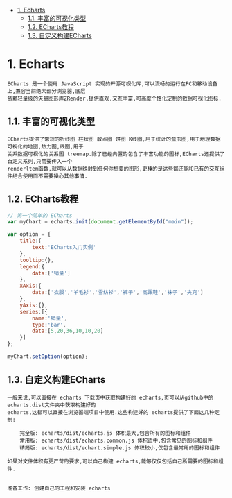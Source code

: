<!-- TOC -->

- [1. Echarts](#1-echarts)
    - [1.1. 丰富的可视化类型](#11-丰富的可视化类型)
    - [1.2. ECharts教程](#12-echarts教程)
    - [1.3. 自定义构建ECharts](#13-自定义构建echarts)

<!-- /TOC -->

# 1. Echarts

    ECharts 是一个使用 JavaScript 实现的开源可视化库,可以流畅的运行在PC和移动设备上,兼容当前绝大部分浏览器,底层
    依赖轻量级的矢量图形库ZRender,提供直观,交互丰富,可高度个性化定制的数据可视化图标.
    
## 1.1. 丰富的可视化类型

    ECharts提供了常规的折线图 柱状图 散点图 饼图 K线图,用于统计的盒形图,用于地理数据可视化的地图,热力图,线图,用于
    关系数据可视化的关系图 treemap.除了已经内置的包含了丰富功能的图标,ECharts还提供了自定义系列,只需要传入一个
    renderltem函数,就可以从数据映射到任何你想要的图形,更棒的是这些都还能和已有的交互组件结合使用而不需要操心其他事情.

## 1.2. ECharts教程

```js
// 第一个简单的 ECharts
var myChart = echarts.init(document.getElementById("main"));

var option = {
    title:{
        text:'ECharts入门实例'
    },
    tooltip:{},
    legend:{
        data:['销量']
    },
    xAxis:{
        data:['衣服','羊毛衫','雪纺衫','裤子','高跟鞋','袜子','夹克']
    },
    yAxis:{},
    series:[{
        name:'销量',
        type:'bar',
        data:[5,20,36,10,10,20]
    }]
};

myChart.setOption(option);
```

## 1.3. 自定义构建ECharts

    一般来说,可以直接在 echarts 下载页中获取构建好的 echarts,页可以从github中的echarts.dist文件夹中获取构建好的
    echarts,这都可以直接在浏览器端项目中使用.这些构建好的 echarts提供了下面这几种定制:
    
        完全版: echarts/dist/echarts.js 体积最大,包含所有的图标和组件
        常用版: echarts/dist/echarts.common.js 体积适中,包含常见的图标和组件
        精简版: echarts/dist/echart.simple.js 体积较小,仅包含最常用的图标和组件

    如果对文件体积有更严苛的要求,可以自己构建 echarts,能够仅仅包括自己所需要的图标和组件.


    准备工作: 创建自己的工程和安装 echarts
    